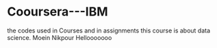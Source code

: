 # Cooursera---IBM
the codes used in Courses and in assignments
this course is about data science.
Moein Nikpour
Hellooooooo

